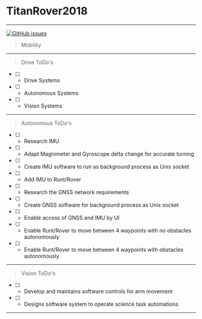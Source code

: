 # TitanRover2018 
----

[![GitHub issues](https://img.shields.io/github/issues/CSUFTitanRover/TitanRover2018.svg)](https://github.com/CSUFTitanRover/TitanRover2018/issues)

>Mobility 
----

>Drive
ToDo's
- [ ] - Drive Systems
- [ ] - Autonomous Systems
- [ ] - Vision Systems

----

>Autonomous 
ToDo's
- [ ] - Research IMU
- [ ] - Adapt Magnimeter and Gyroscope delta change for accurate turning
- [ ] - Create IMU software to run as background process as Unix socket
- [ ] - Add IMU to Runt/Rover
- [ ] - Research the GNSS network requirements
- [ ] - Create GNSS software for background process as Unix socket
- [ ] - Enable access of GNSS and IMU by UI
- [ ] - Enable Runt/Rover to move between 4 waypoints with no obstacles autonomously
- [ ] - Enable Runt/Rover to move between 4 waypoints with obstacles autonomously
----

>Vision
ToDo's
- [ ] - Develop and maintains software controls for arm movement
- [ ] - Designs software system to operate science task automations

----
